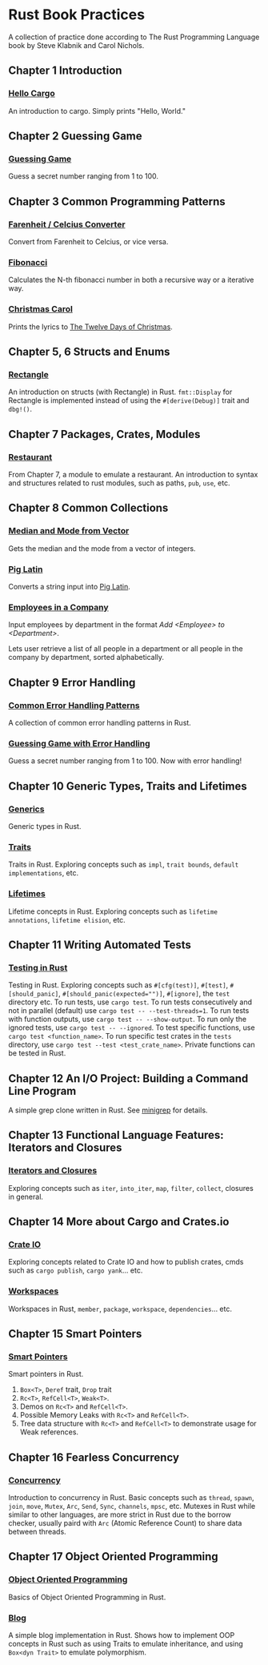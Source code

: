 # Rust Book Practices

A collection of practice done according to The Rust Programming Language book by Steve Klabnik and Carol Nichols.

## Chapter 1 Introduction

### [Hello Cargo](hello_cargo/)

An introduction to cargo. Simply prints "Hello, World."

## Chapter 2 Guessing Game

### [Guessing Game](guessing_game/)

Guess a secret number ranging from 1 to 100.

## Chapter 3 Common Programming Patterns

### [Farenheit / Celcius Converter](ftoc/)

Convert from Farenheit to Celcius, or vice versa.

### [Fibonacci](fibonacci/)

Calculates the N-th fibonacci number in both a recursive way or a iterative way.

### [Christmas Carol](christmas_carol/)

Prints the lyrics to [The Twelve Days of Christmas](https://genius.com/Christmas-songs-the-twelve-days-of-christmas-lyrics).

## Chapter 5, 6 Structs and Enums

### [Rectangle](rectangle/)

An introduction on structs (with Rectangle) in Rust. `fmt::Display` for Rectangle is implemented instead of using the `#[derive(Debug)]` trait and `dbg!()`.

## Chapter 7 Packages, Crates, Modules

### [Restaurant](restaurant/)

From Chapter 7, a module to emulate a restaurant. An introduction to syntax and structures related to rust modules, such as paths, `pub`, `use`, etc.

## Chapter 8 Common Collections

### [Median and Mode from Vector](vec_median_mode/)

Gets the median and the mode from a vector of integers.

### [Pig Latin](pig_latin/)

Converts a string input into [Pig Latin](https://en.wikipedia.org/wiki/Pig_Latin).

### [Employees in a Company](employee_names/)

Input employees by department in the format _Add \<Employee\> to \<Department\>_.

Lets user retrieve a list of all people in a department or all people in the company by department, sorted alphabetically.

## Chapter 9 Error Handling

### [Common Error Handling Patterns](error_handling/)

A collection of common error handling patterns in Rust.

### [Guessing Game with Error Handling](guessing_game/)

Guess a secret number ranging from 1 to 100. Now with error handling!

## Chapter 10 Generic Types, Traits and Lifetimes

### [Generics](generics/)

Generic types in Rust.

### [Traits](aggregator/)

Traits in Rust. Exploring concepts such as `impl`, `trait bounds`, `default implementations`, etc.

### [Lifetimes](lifetime/)

Lifetime concepts in Rust. Exploring concepts such as `lifetime annotations`, `lifetime elision`, etc.

## Chapter 11 Writing Automated Tests

### [Testing in Rust](automated_tests/)

Testing in Rust. Exploring concepts such as `#[cfg(test)]`, `#[test]`, `#[should_panic]`, `#[should_panic(expected="")]`, `#[ignore]`, the `test` directory etc.
To run tests, use `cargo test`.
To run tests consecutively and not in parallel (default) use `cargo test -- --test-threads=1`.
To run tests with function outputs, use `cargo test -- --show-output`.
To run only the ignored tests, use `cargo test -- --ignored`.
To test specific functions, use `cargo test <function_name>`.
To run specific test crates in the `tests` directory, use `cargo test --test <test_crate_name>`.
Private functions can be tested in Rust.

## Chapter 12 An I/O Project: Building a Command Line Program

A simple grep clone written in Rust. See [minigrep](https://github.com/eric141822/minigrep) for details.

## Chapter 13 Functional Language Features: Iterators and Closures

### [Iterators and Closures](iters_and_closures/)

Exploring concepts such as `iter`, `into_iter`, `map`, `filter`, `collect`, closures in general.

## Chapter 14 More about Cargo and Crates.io

### [Crate IO](crate_io/)

Exploring concepts related to Crate IO and how to publish crates, cmds such as `cargo publish`, `cargo yank`... etc.

### [Workspaces](add/)

Workspaces in Rust, `member`, `package`, `workspace`, `dependencies`... etc.

## Chapter 15 Smart Pointers

### [Smart Pointers](smart_ptrs/)

Smart pointers in Rust.

1. `Box<T>`, `Deref` trait, `Drop` trait
2. `Rc<T>`, `RefCell<T>`, `Weak<T>`.
3. Demos on `Rc<T>` and `RefCell<T>`.
4. Possible Memory Leaks with `Rc<T>` and `RefCell<T>`.
5. Tree data structure with `Rc<T>` and `RefCell<T>` to demonstrate usage for Weak references.

## Chapter 16 Fearless Concurrency

### [Concurrency](concurrency/)

Introduction to concurrency in Rust. Basic concepts such as `thread`, `spawn`, `join`, `move`, `Mutex`, `Arc`, `Send`, `Sync`, `channels`, `mpsc`, etc.
Mutexes in Rust while similar to other languages, are more strict in Rust due to the borrow checker, usually paird with `Arc` (Atomic Reference Count) to share data between threads.

## Chapter 17 Object Oriented Programming

### [Object Oriented Programming](oop/)

Basics of Object Oriented Programming in Rust.

### [Blog](blog/)

A simple blog implementation in Rust. Shows how to implement OOP concepts in Rust such as using Traits to emulate inheritance, and using `Box<dyn Trait>` to emulate polymorphism.
